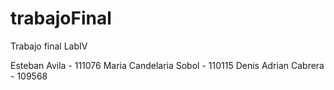 # trabajoFinal
 Trabajo final LabIV

Esteban Avila - 111076
Maria Candelaria Sobol - 110115
Denis Adrian Cabrera - 109568
